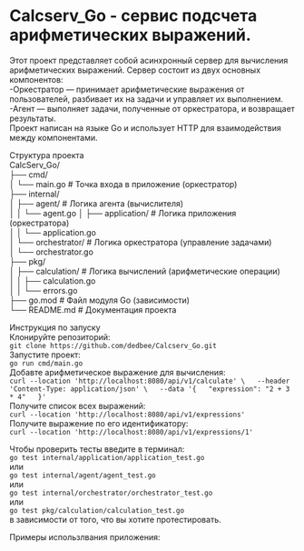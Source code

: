 # Calcserv_Go - сервис подсчета арифметических выражений.

Этот проект представляет собой асинхронный сервер для вычисления арифметических выражений. Сервер состоит из двух основных компонентов:  
  -Оркестратор — принимает арифметические выражения от пользователей, разбивает их на задачи и управляет их выполнением.  
  -Агент — выполняет задачи, полученные от оркестратора, и возвращает результаты.  
Проект написан на языке Go и использует HTTP для взаимодействия между компонентами.  

Структура проекта  
CalcServ_Go/  
├── cmd/  
│   └── main.go                # Точка входа в приложение (оркестратор)  
├── internal/  
│   ├── agent/                 # Логика агента (вычислителя)  
│   │   └── agent.go
│   ├── application/           # Логика приложения (оркестратора)  
│   │   └── application.go  
│   └── orchestrator/          # Логика оркестратора (управление задачами)  
│       └── orchestrator.go  
├── pkg/  
│   ├── calculation/           # Логика вычислений (арифметические операции)  
│   │   ├── calculation.go  
│   │   └── errors.go  
├── go.mod                     # Файл модуля Go (зависимости)  
└── README.md                  # Документация проекта  

Инструкция по запуску  
Клонируйте репозиторий:  
`git clone https://github.com/dedbee/Calcserv_Go.git`  
Запустите проект:  
`go run cmd/main.go`  
Добавте арифметическое выражение для вычисления:  
`curl --location 'http://localhost:8080/api/v1/calculate' \  
--header 'Content-Type: application/json' \  
--data '{  
  "expression": "2 + 3 * 4"  
}'`  
Получите список всех выражений:  
`curl --location 'http://localhost:8080/api/v1/expressions'`  
 Получите выражение по его идентификатору:  
 `curl --location 'http://localhost:8080/api/v1/expressions/1'`  
  
Чтобы проверить тесты введите в терминал:  
`go test internal/application/application_test.go`  
или  
`go test internal/agent/agent_test.go`  
или  
`go test internal/orchestrator/orchestrator_test.go`  
или  
`go test pkg/calculation/calculation_test.go`  
в зависимости от того, что вы хотите протестировать.  

Примеры использлвания приложения:  
